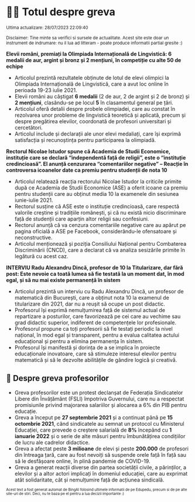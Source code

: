 # 👩‍🏫 Totul despre greva
<sub>Ultima actualizare: 28/07/2023 22:09:40</sub>

<sub>Disclaimer: Tine minte sa verifici si sursele de actualitate. Acest site este doar un instrument de indrumare: nu il lua ad litteram - poate produce informatii partial gresite :)</sub>

**Elevii români, premiați la Olimpiada Internațională de Lingvistică: 6 medalii de aur, argint și bronz și 2 mențiuni, în competiție cu alte 50 de echipe**
- Articolul prezintă rezultatele obținute de lotul de elevi olimpici la Olimpiada Internațională de Lingvistică, care a avut loc online în perioada 19-23 iulie 2021.
- Elevii români au câștigat **6 medalii** (2 de aur, 2 de argint și 2 de bronz) și **2 mențiuni**, clasându-se pe locul **5** în clasamentul general pe țări.
- Articolul oferă detalii despre probele olimpiadei, care au constat în rezolvarea unor probleme de lingvistică teoretică și aplicată, precum și despre pregătirea elevilor, coordonată de profesori universitari și cercetători.
- Articolul include și declarații ale unor elevi medaliați, care își exprimă satisfacția și recunoștința pentru participarea la olimpiadă.

**Rectorul Nicolae Istudor spune că Academia de Studii Economice, instituție care se declară “independentă față de religii”, este o “instituție credincioasă”. El anunță cenzurarea “comentariilor negative”  – Reacție în controversa icoanelor date ca premiu pentru studenții de nota 10**
- Articolul relatează reacția rectorului Nicolae Istudor la criticile primite după ce Academia de Studii Economice (ASE) a oferit icoane ca premiu pentru studenții care au obținut media 10 la examenele din sesiunea iunie-iulie 2021.
- Rectorul susține că ASE este o instituție credincioasă, care respectă valorile creștine și tradițiile românești, și că nu există nicio discriminare față de studenții care aparțin altor religii sau confesiuni.
- Rectorul anunță că va cenzura comentariile negative care au apărut pe pagina oficială a ASE pe Facebook, considerându-le ofensatoare și neconstructive.
- Articolul menționează și poziția Consiliului Național pentru Combaterea Discriminării (CNCD), care a declarat că va analiza sesizările primite în legătură cu acest caz.

**INTERVIU Radu Alexandru Dincă, profesor de 10 la Titularizare, dar fără post: Este nevoie ca toată lumea să fie testată la un moment dat, în mod egal, și să nu mai existe permanență în sistem**
- Articolul prezintă un interviu cu Radu Alexandru Dincă, un profesor de matematică din București, care a obținut nota 10 la examenul de titularizare din 2021, dar nu a reușit să ocupe un post didactic.
- Profesorul își exprimă nemulțumirea față de sistemul actual de repartizare a posturilor, care favorizează pe cei care au vechime sau grad didactic superior, indiferent de competențele lor profesionale.
- Profesorul propune ca toți profesorii să fie testați periodic la nivel național, în mod egal și transparent, pentru a evalua calitatea actului educațional și pentru a elimina permanența în sistem.
- Profesorul își manifestă și dorința de a se implica în proiecte educaționale inovatoare, care să stimuleze interesul elevilor pentru matematică și să le dezvolte abilitățile de gândire logică și creativă.

## 🏫 Despre greva profesorilor
- Greva profesorilor este un protest declanșat de Federația Sindicatelor Libere din Învățământ (FSLI) împotriva Guvernului, care nu a respectat promisiunile privind majorarea salariilor și alocarea a 6% din PIB pentru educație.
- Greva a început pe **27 septembrie 2021** și a continuat până pe **15 octombrie 2021**, când sindicatele au semnat un protocol cu Ministerul Educației, care prevede o creștere salarială de **8%** începând cu **1 ianuarie 2022** și o serie de alte măsuri pentru îmbunătățirea condițiilor de lucru ale cadrelor didactice.
- Greva a afectat peste **3 milioane** de elevi și peste **200.000** de profesori din întreaga țară, care au fost nevoiți să suspende orele față în față sau să le desfășoare online, în plină pandemie de COVID-19.
- Greva a generat reacții diverse din partea societății civile, a părinților, a elevilor și a altor actori implicați în domeniul educației, care au exprimat atât solidaritate, cât și nemulțumire față de acțiunea sindicală.


<sub><sub>Acest text a fost generat automat de BingAI folosind ultimele informatii de pe Edupedu, precum si de pe alte site-uri de stiri. Deci, nu te baza pe el pentru a lua decizii importante :)</sub></sub>